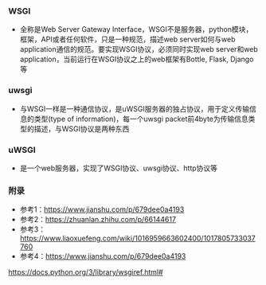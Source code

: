 

### WSGI
* 全称是Web Server Gateway Interface，WSGI不是服务器，python模块，框架，API或者任何软件，只是一种规范，描述web server如何与web application通信的规范。要实现WSGI协议，必须同时实现web server和web application，当前运行在WSGI协议之上的web框架有Bottle, Flask, Django等

### uwsgi
* 与WSGI一样是一种通信协议，是uWSGI服务器的独占协议，用于定义传输信息的类型(type of information)，每一个uwsgi packet前4byte为传输信息类型的描述，与WSGI协议是两种东西

### uWSGI
* 是一个web服务器，实现了WSGI协议、uwsgi协议、http协议等




### 附录
* 参考1：https://www.jianshu.com/p/679dee0a4193
* 参考2：https://zhuanlan.zhihu.com/p/66144617
* 参考3：https://www.liaoxuefeng.com/wiki/1016959663602400/1017805733037760
* 参考4：https://www.jianshu.com/p/679dee0a4193

https://docs.python.org/3/library/wsgiref.html#
